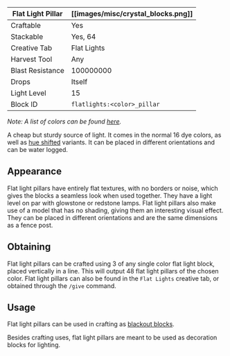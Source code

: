 | Flat Light Pillar | [[images/misc/crystal_blocks.png]] |
|-------------------|------------------------------------|
| Craftable         | Yes                                |
| Stackable         | Yes, 64                            |
| Creative Tab      | Flat Lights                        |
| Harvest Tool      | Any                                |
| Blast Resistance  | 100000000                          |
| Drops             | Itself                             |
| Light Level       | 15                                 |
| Block ID          | `flatlights:<color>_pillar`        |

_Note: A list of colors can be found [here](Colors)._

A cheap but sturdy source of light. It comes in the normal 16 dye colors, as well as [hue shifted](Hue-Shifted-Blocks) variants. It can be placed in different orientations and can be water logged.

## Appearance
Flat light pillars have entirely flat textures, with no borders or noise, which gives the blocks a seamless look when used together. They have a light level on par with glowstone or redstone lamps. Flat light pillars also make use of a model that has no shading, giving them an interesting visual effect. They can be placed in different orientations and are the same dimensions as a fence post.

## Obtaining
Flat light pillars can be crafted using 3 of any single color flat light block, placed vertically in a line. This will output 48 flat light pillars of the chosen color. Flat light pillars can also be found in the `Flat Lights` creative tab, or obtained through the `/give` command.

## Usage
Flat light pillars can be used in crafting as [blackout blocks](Blackout-Blocks).


Besides crafting uses, flat light pillars are meant to be used as decoration blocks for lighting.